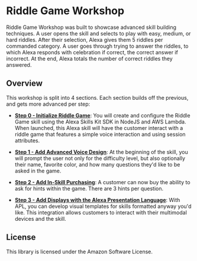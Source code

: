 # Riddle Game Workshop 

Riddle Game Workshop was built to showcase advanced skill building techniques. A user opens the skill and selects to play with easy, medium, or hard riddles. After their selection, Alexa gives them 5 riddles per commanded category. A user goes through trying to answer the riddles, to which Alexa responds with celebration if correct, the correct answer if incorrect. At the end, Alexa totals the number of correct riddles they answered.

## Overview

This workshop is split into 4 sections. Each section builds off the previous, and gets more advanced per step:

- [**Step 0 - Initialize Riddle Game**](https://github.com/CamiWilliams/LevelUpRiddles-Workshop/tree/master/Step%200%20-%20Initialize%20Riddle%20Game): You will create and configure the Riddle Game skill using the Alexa Skills Kit SDK in NodeJS and AWS Lambda. When launched, this Alexa skill will have the customer interact with a riddle game that features a simple voice interaction and using session attributes.

- [**Step 1 - Add Advanced Voice Design**](https://github.com/CamiWilliams/LevelUpRiddles-Workshop/tree/master/Step%201%20-%20Add%20Advanced%20Voice%20Design): At the beginning of the skill, you will prompt the user not only for the difficulty level, but also optionally their name, favorite color, and how many questions they'd like to be asked in the game.

- [**Step 2 - Add In-Skill Purchasing**](https://github.com/CamiWilliams/LevelUpRiddles-Workshop/tree/master/Step%202%20-%20Add%20ISP): A customer can now buy the ability to ask for hints within the game. There are 3 hints per question.

- [**Step 3 - Add Displays with the Alexa Presentation Language**](https://github.com/CamiWilliams/LevelUpRiddles-Workshop/tree/master/Step%203%20-%20Add%20APL): With APL, you can develop visual templates for skills formatted anyway you'd like. This integration allows customers to interact with their multimodal devices and the skill.

## License

This library is licensed under the Amazon Software License.
